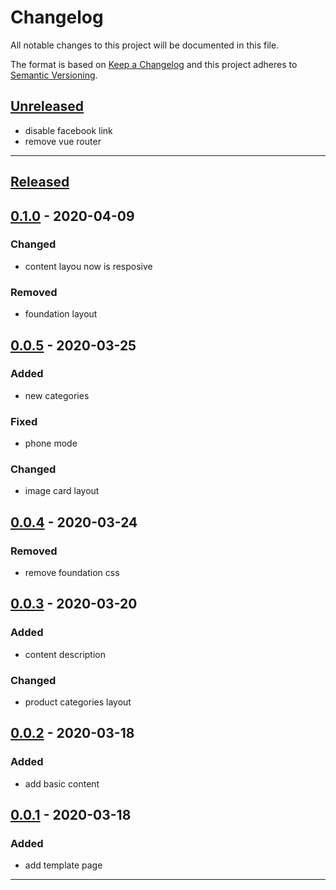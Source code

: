# Changelog
All notable changes to this project will be documented in this file.

The format is based on [Keep a Changelog][Keep a Changelog] and this project adheres to [Semantic Versioning][Semantic Versioning].

## [Unreleased]
- disable facebook link
- remove vue router


---

## [Released]

## [0.1.0] - 2020-04-09

### Changed
- content layou now is resposive

### Removed
- foundation layout

## [0.0.5] - 2020-03-25

### Added
- new categories

### Fixed
- phone mode

### Changed
- image card layout

## [0.0.4] - 2020-03-24

### Removed
- remove foundation css

## [0.0.3] - 2020-03-20

### Added
- content description

### Changed
- product categories layout

## [0.0.2] - 2020-03-18

### Added
- add basic content

## [0.0.1] - 2020-03-18

### Added
- add template page
---

<!-- Links -->
[Keep a Changelog]: https://keepachangelog.com/
[Semantic Versioning]: https://semver.org/

<!-- Versions -->
[Unreleased]: https://github.com/ucavalcante/AtelieDmaxPage/compare/1.0.0...HEAD
[Released]: https://github.com/ucavalcante/AtelieDmaxPage/releases
[0.1.0]: https://github.com/ucavalcante/AtelieDmaxPage/compare/0.0.5..0.1.0
[0.0.5]: https://github.com/ucavalcante/AtelieDmaxPage/compare/0.0.4..0.0.5
[0.0.4]: https://github.com/ucavalcante/AtelieDmaxPage/compare/0.0.3..0.0.4
[0.0.3]: https://github.com/ucavalcante/AtelieDmaxPage/compare/0.0.2..0.0.3
[0.0.2]: https://github.com/ucavalcante/AtelieDmaxPage/compare/0.0.1..0.0.2
[0.0.1]: https://github.com/ucavalcante/AtelieDmaxPage/releases/0.0.1